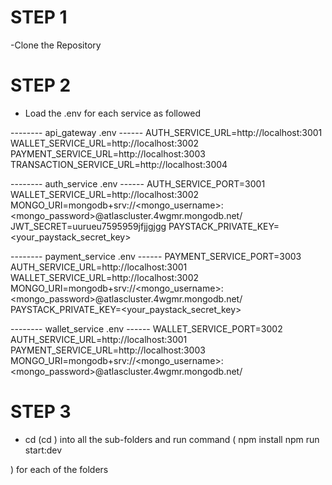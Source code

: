 
# STEP 1
-Clone the Repository


 # STEP 2
- Load the .env for each service as followed

 -------- api_gateway .env ------
AUTH_SERVICE_URL=http://localhost:3001
WALLET_SERVICE_URL=http://localhost:3002
PAYMENT_SERVICE_URL=http://localhost:3003
TRANSACTION_SERVICE_URL=http://localhost:3004

-------- auth_service .env ------
AUTH_SERVICE_PORT=3001
WALLET_SERVICE_URL=http://localhost:3002
MONGO_URI=mongodb+srv://<mongo_username>:<mongo_password>@atlascluster.4wgmr.mongodb.net/<database>
JWT_SECRET=uurueu7595959jfjjgjgg
PAYSTACK_PRIVATE_KEY=<your_paystack_secret_key>

-------- payment_service .env ------
PAYMENT_SERVICE_PORT=3003
AUTH_SERVICE_URL=http://localhost:3001
WALLET_SERVICE_URL=http://localhost:3002
MONGO_URI=mongodb+srv://<mongo_username>:<mongo_password>@atlascluster.4wgmr.mongodb.net/<database>
PAYSTACK_PRIVATE_KEY=<your_paystack_secret_key>

-------- wallet_service .env ------
WALLET_SERVICE_PORT=3002
AUTH_SERVICE_URL=http://localhost:3001
PAYMENT_SERVICE_URL=http://localhost:3003
MONGO_URI=mongodb+srv://<mongo_username>:<mongo_password>@atlascluster.4wgmr.mongodb.net/<database>

# STEP 3
- cd (cd <folder-name>) into all the sub-folders and run command
 (
    npm install
    npm run start:dev

 )
 for each of the folders